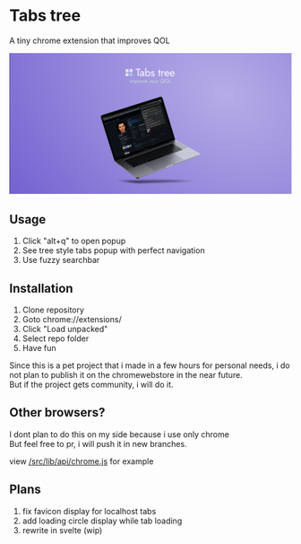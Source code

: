 # Tabs tree

A tiny chrome extension that improves QOL

![preview](preview.png)

## Usage

1. Click "alt+q" to open popup
2. See tree style tabs popup with perfect navigation
3. Use fuzzy searchbar

## Installation

1. Clone repository
2. Goto chrome://extensions/
3. Click "Load unpacked"
4. Select repo folder
5. Have fun

Since this is a pet project that i made in a few hours for personal needs, i do not plan to publish it on the chromewebstore in the near future.  
But if the project gets community, i will do it.

## Other browsers?

I dont plan to do this on my side because i use only chrome  
But feel free to pr, i will push it in new branches.  

view [/src/lib/api/chrome.js](https://github.com/Be1zebub/Chrome-Tabs-tree/blob/svelte/src/lib/api/chrome.js) for example
## Plans

1. fix favicon display for localhost tabs
2. add loading circle display while tab loading
3. rewrite in svelte (wip)
